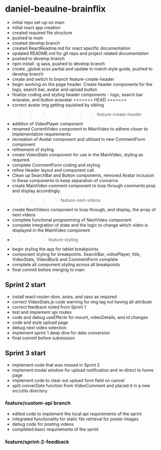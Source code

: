 # daniel-beaulne-brainflix

- initial repo set-up on main
- initial react app creation
- created required file structure
- pushed to main
- created develop branch
- created ReactReadme.md for react specific documentation
- updated README.md for git repo and project related documentation
- pushed to develop branch
- npm install -g sass, pushed to develop branch
- create \_global.scss partial and update to match style guide, pushed to develop branch
- create and switch to branch feature-create-header
- begin working on the page header. Create header components for the logo, search bar, avatar and upload button
- finalize coding and styling header components - logo, search bar w/avatar, and button w/avatar <<<<<<< HEAD =======
- correct avatar img getting squished by sibling
  > > > > > > > feature-create-header
- addition of VideoPlayer component
- renamed CurrentVideo component to MainVideo to adhere closer to implementation requirements
- recreation of Avatar component and utilized in new CommentForm component
- refinement of styling
- create VideoStats component for use in the MainVideo, styling as required.
- complete CommentForm coding and styling.
- refine Header layout and component call.
- Clean up SearchBar and Button components, removed Avatar inclusion in these components to keep separation of concerns
- create MainVideo comment component to loop through comments prop and display accordingly.
  > > > > feature-next-videos
- create NextVideos component to loop through, and display, the array of next videos
- complete functional programming of NextVideo component
- complete integration of state and the logic to change which video is displayed in the MainVideo component
- > > > feature-styling
- begin styling the app for tablet breakpoints
- component styling for breakpoints. SearchBar, vidoePlayer, title, VideoStats, VideoBlurb and CommentForm complete
- complete all component styling across all breakpoints
- final commit before merging to main
  > > >

## Sprint 2 start

- install react-router-dom, axios, and sass as required
- correct VideoStats.js code warning for img tag not having alt attribute
- correct feedback noted from Sprint 1
- test and implement api routes
- code and debug useEffects for mount, videoDetails, and id changes
- code and style upload page
- debug next video selection
- implement sprint 1 deep dive for date conversion
- final commit before submission
  > > >

## Sprint 3 start

- implement code that was missed in Sprint 2
- implement modal window for upload notification and re-direct to home page
- implement code to clear out upload form field on cancel
- split converDate function from VideoComment and placed it in a new src/utils directory

### feature/custom-api branch

- edited code to implement the local api requirements of the sprint
- integrated functionality for static file retrieval for poster images
- debug code for posting videos
- completed basic requirements of the sprint

### feature/sprint-2-feedback
